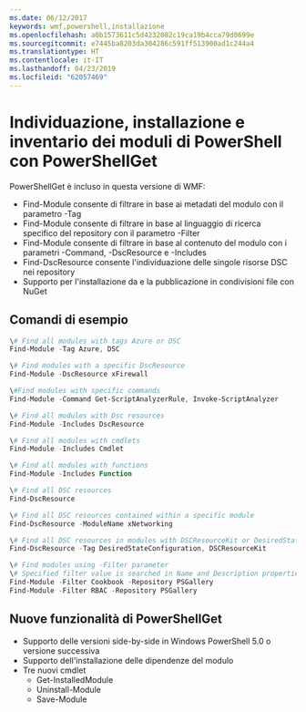 ```yaml
---
ms.date: 06/12/2017
keywords: wmf,powershell,installazione
ms.openlocfilehash: a0b1573611c5d4232082c19ca19b4cca79d0699e
ms.sourcegitcommit: e7445ba8203da304286c591ff513900ad1c244a4
ms.translationtype: HT
ms.contentlocale: it-IT
ms.lasthandoff: 04/23/2019
ms.locfileid: "62057469"
---
```

# <a name="powershell-module-discovery-install-and-inventory-with-powershellget"></a>Individuazione, installazione e inventario dei moduli di PowerShell con PowerShellGet

PowerShellGet è incluso in questa versione di WMF:
-   Find-Module consente di filtrare in base ai metadati del modulo con il parametro -Tag
-   Find-Module consente di filtrare in base al linguaggio di ricerca specifico del repository con il parametro -Filter
-   Find-Module consente di filtrare in base al contenuto del modulo con i parametri -Command, -DscResource e -Includes
-   Find-DscResource consente l'individuazione delle singole risorse DSC nei repository
-   Supporto per l'installazione da e la pubblicazione in condivisioni file con NuGet

## <a name="example-commands"></a>Comandi di esempio
```powershell
\# Find all modules with tags Azure or DSC
Find-Module -Tag Azure, DSC

\# Find modules with a specific DscResource
Find-Module -DscResource xFirewall

\#Find modules with specific commands
Find-Module -Command Get-ScriptAnalyzerRule, Invoke-ScriptAnalyzer

\# Find all modules with Dsc resources
Find-Module -Includes DscResource

\# Find all modules with cmdlets
Find-Module -Includes Cmdlet

\# Find all modules with functions
Find-Module -Includes Function

\# Find all DSC resources
Find-DscResource

\# Find all DSC resources contained within a specific module
Find-DscResource -ModuleName xNetworking

\# Find all DSC resources in modules with DSCResourceKit or DesiredStateConfiguration
Find-DscResource -Tag DesiredStateConfiguration, DSCResourceKit

\# Find modules using -Filter parameter
\# Specified filter value is searched in Name and Description properties
Find-Module -Filter Cookbook -Repository PSGallery
Find-Module -Filter RBAC -Repository PSGallery
```

## <a name="new-features-in-powershellget"></a>Nuove funzionalità di PowerShellGet
-   Supporto delle versioni side-by-side in Windows PowerShell 5.0 o versione successiva
-   Supporto dell'installazione delle dipendenze del modulo
-   Tre nuovi cmdlet
    -   Get-InstalledModule
    -   Uninstall-Module
    -   Save-Module
